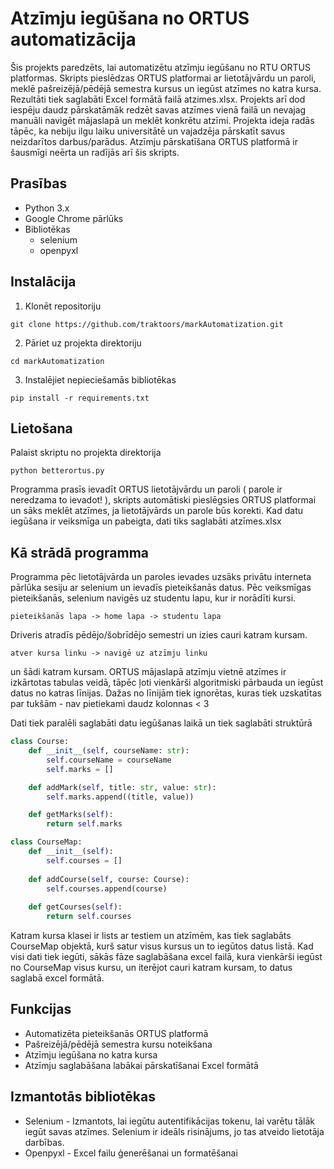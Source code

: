 # Atzīmju iegūšana no ORTUS automatizācija
Šis projekts paredzēts, lai automatizētu atzīmju iegūšanu no RTU ORTUS platformas. Skripts pieslēdzas ORTUS platformai ar lietotājvārdu un paroli, meklē pašreizējā/pēdējā semestra kursus un iegūst atzīmes no katra kursa. Rezultāti tiek saglabāti Excel formātā failā atzimes.xlsx. Projekts arī dod iespēju daudz pārskatāmāk redzēt savas atzīmes vienā failā un nevajag manuāli navigēt mājaslapā un meklēt konkrētu atzīmi. Projekta ideja radās tāpēc, ka nebiju ilgu laiku universitātē un vajadzēja pārskatīt savus neizdarītos darbus/parādus. Atzīmju pārskatīšana ORTUS platformā ir šausmīgi neērta un radījās arī šis skripts.

## Prasības
* Python 3.x
* Google Chrome pārlūks
* Bibliotēkas
  * selenium
  * openpyxl
 
## Instalācija
1. Klonēt repositoriju
```
git clone https://github.com/traktoors/markAutomatization.git
```
2. Pāriet uz projekta direktoriju
```
cd markAutomatization
```
3. Instalējiet nepieciešamās bibliotēkas
```
pip install -r requirements.txt
```

## Lietošana
Palaist skriptu no projekta direktorija
```
python betterortus.py
```
Programma prasīs ievadīt ORTUS lietotājvārdu un paroli ( parole ir neredzama to ievadot! ), skripts automātiski pieslēgsies ORTUS platformai un
sāks meklēt atzīmes, ja lietotājvārds un parole būs korekti. Kad datu iegūšana ir veiksmīga un pabeigta, dati tiks saglabāti atzīmes.xlsx

## Kā strādā programma
Programma pēc lietotājvārda un paroles ievades uzsāks privātu interneta pārlūka sesiju ar selenium un ievadīs pieteikšanās datus. Pēc veiksmīgas pieteikšanās, selenium navigēs uz studentu lapu, kur ir norādīti kursi.
```
pieteikšanās lapa -> home lapa -> studentu lapa
```
Driveris atradīs pēdējo/šobrīdējo semestri un izies cauri katram kursam.
```
atver kursa linku -> navigē uz atzīmju linku
```
un šādi katram kursam.
ORTUS mājaslapā atzīmju vietnē atzīmes ir izkārtotas tabulas veidā, tāpēc ļoti vienkārši algoritmiski pārbauda un iegūst datus no katras līnijas. Dažas no līnijām tiek ignorētas, kuras tiek uzskatītas par tukšām - nav pietiekami daudz kolonnas < 3

Dati tiek paralēli saglabāti datu iegūšanas laikā un tiek saglabāti struktūrā
``` python
class Course:
    def __init__(self, courseName: str):
        self.courseName = courseName
        self.marks = []

    def addMark(self, title: str, value: str):
        self.marks.append((title, value))

    def getMarks(self):
        return self.marks

class CourseMap:
    def __init__(self):
        self.courses = []
    
    def addCourse(self, course: Course):
        self.courses.append(course)
    
    def getCourses(self):
        return self.courses
```
Katram kursa klasei ir lists ar testiem un atzīmēm, kas tiek saglabāts CourseMap objektā, kurš satur visus kursus un to iegūtos datus listā.
Kad visi dati tiek iegūti, sākās fāze saglabāšana excel failā, kura vienkārši iegūst no CourseMap visus kursu, un iterējot cauri katram kursam, to datus saglabā excel formātā.

## Funkcijas
* Automatizēta pieteikšanās ORTUS platformā
* Pašreizējā/pēdējā semestra kursu noteikšana
* Atzīmju iegūšana no katra kursa
* Atzīmju saglabāšana labākai pārskatīšanai Excel formātā

## Izmantotās bibliotēkas
* Selenium - Izmantots, lai iegūtu autentifikācijas tokenu, lai varētu tālāk iegūt savas atzīmes. Selenium ir ideāls risinājums, jo tas atveido lietotāja darbības.
* Openpyxl - Excel failu ģenerēšanai un formatēšanai
